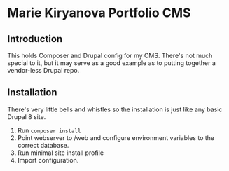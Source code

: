 Marie Kiryanova Portfolio CMS
======

Introduction
-------

This holds Composer and Drupal config for my CMS. There's not much special to it, but it may serve as a good example as to putting together a vendor-less Drupal repo.

Installation
--------

There's very little bells and whistles so the installation is just like any basic Drupal 8 site.

1. Run `composer install`
1. Point webserver to /web and configure environment variables to the correct database.
1. Run minimal site install profile
1. Import configuration.


